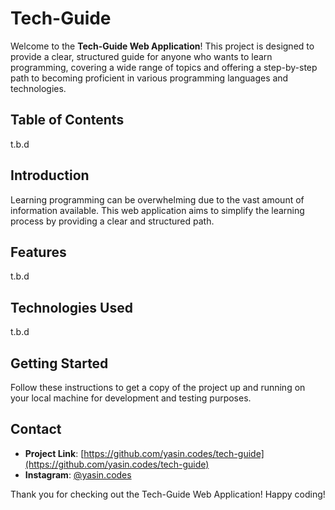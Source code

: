 # Tech-Guide


Welcome to the **Tech-Guide Web Application**! This project is designed to provide a clear, structured guide for anyone who wants to learn programming, covering a wide range of topics and offering a step-by-step path to becoming proficient in various programming languages and technologies.

## Table of Contents
t.b.d 

## Introduction
Learning programming can be overwhelming due to the vast amount of information available. This web application aims to simplify the learning process by providing a clear and structured path.

## Features
t.b.d

## Technologies Used
t.b.d

## Getting Started
Follow these instructions to get a copy of the project up and running on your local machine for development and testing purposes.

## Contact
- **Project Link**: [https://github.com/yasin.codes/tech-guide](https://github.com/yasin.codes/tech-guide)
- **Instagram**: [@yasin.codes](https://www.instagram.com/yasin.codes)

Thank you for checking out the Tech-Guide Web Application!
Happy coding!
